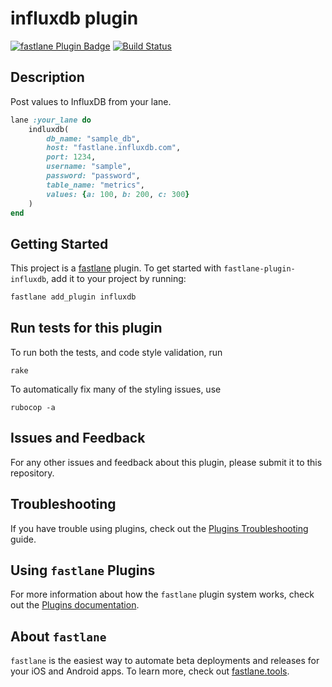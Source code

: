 # influxdb plugin

[![fastlane Plugin Badge](https://rawcdn.githack.com/fastlane/fastlane/master/fastlane/assets/plugin-badge.svg)](https://rubygems.org/gems/fastlane-plugin-influxdb)
[![Build Status](https://travis-ci.org/giginet/fastlane-plugin-influxdb.svg?branch=master)](https://travis-ci.org/giginet/fastlane-plugin-influxdb)

## Description

Post values to InfluxDB from your lane.

```ruby
lane :your_lane do
    indluxdb(
        db_name: "sample_db",
        host: "fastlane.influxdb.com",
        port: 1234,
        username: "sample",
        password: "password",
        table_name: "metrics",
        values: {a: 100, b: 200, c: 300}
    )
end
```

## Getting Started

This project is a [fastlane](https://github.com/fastlane/fastlane) plugin. To get started with `fastlane-plugin-influxdb`, add it to your project by running:

```bash
fastlane add_plugin influxdb
```

## Run tests for this plugin

To run both the tests, and code style validation, run

```
rake
```

To automatically fix many of the styling issues, use
```
rubocop -a
```

## Issues and Feedback

For any other issues and feedback about this plugin, please submit it to this repository.

## Troubleshooting

If you have trouble using plugins, check out the [Plugins Troubleshooting](https://docs.fastlane.tools/plugins/plugins-troubleshooting/) guide.

## Using `fastlane` Plugins

For more information about how the `fastlane` plugin system works, check out the [Plugins documentation](https://docs.fastlane.tools/plugins/create-plugin/).

## About `fastlane`

`fastlane` is the easiest way to automate beta deployments and releases for your iOS and Android apps. To learn more, check out [fastlane.tools](https://fastlane.tools).
